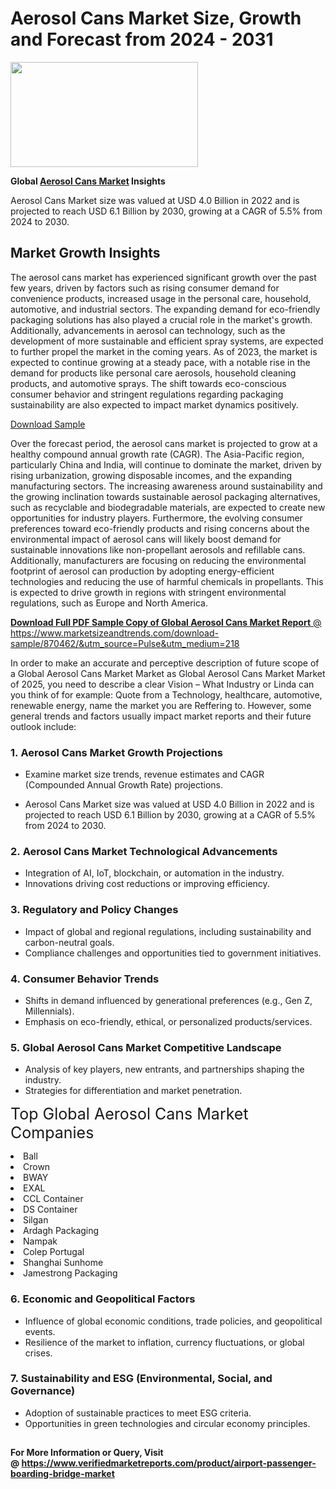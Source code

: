 <H1>Aerosol Cans Market Size, Growth and Forecast from 2024 - 2031</H1><img class="aligncenter size-medium wp-image-584254" src="https://thirdeyenews.in/wp-content/uploads/2024/09/Global-Market-Research-300x168.jpeg" alt="" width="300" height="168" /><p><strong>Global&nbsp;<a href="https://www.marketsizeandtrends.com/download-sample/870462/&amp;utm_source=Pulse&amp;utm_medium=218">Aerosol Cans Market</a> Insights</strong></p><p>Aerosol Cans Market size was valued at USD 4.0 Billion in 2022 and is projected to reach USD 6.1 Billion by 2030, growing at a CAGR of 5.5% from 2024 to 2030.</p><p><h2>Market Growth Insights</h2> <p>The aerosol cans market has experienced significant growth over the past few years, driven by factors such as rising consumer demand for convenience products, increased usage in the personal care, household, automotive, and industrial sectors. The expanding demand for eco-friendly packaging solutions has also played a crucial role in the market's growth. Additionally, advancements in aerosol can technology, such as the development of more sustainable and efficient spray systems, are expected to further propel the market in the coming years. As of 2023, the market is expected to continue growing at a steady pace, with a notable rise in the demand for products like personal care aerosols, household cleaning products, and automotive sprays. The shift towards eco-conscious consumer behavior and stringent regulations regarding packaging sustainability are also expected to impact market dynamics positively.</p> <p><a href="#">Download Sample</a></p> <p>Over the forecast period, the aerosol cans market is projected to grow at a healthy compound annual growth rate (CAGR). The Asia-Pacific region, particularly China and India, will continue to dominate the market, driven by rising urbanization, growing disposable incomes, and the expanding manufacturing sectors. The increasing awareness around sustainability and the growing inclination towards sustainable aerosol packaging alternatives, such as recyclable and biodegradable materials, are expected to create new opportunities for industry players. Furthermore, the evolving consumer preferences toward eco-friendly products and rising concerns about the environmental impact of aerosol cans will likely boost demand for sustainable innovations like non-propellant aerosols and refillable cans. Additionally, manufacturers are focusing on reducing the environmental footprint of aerosol can production by adopting energy-efficient technologies and reducing the use of harmful chemicals in propellants. This is expected to drive growth in regions with stringent environmental regulations, such as Europe and North America.</p> <p><a href="#"></p><p><span class=""><strong>Download Full PDF Sample Copy of Global Aerosol Cans Market Report</strong> @ <a href="https://www.marketsizeandtrends.com/download-sample/870462/&amp;utm_source=Pulse&amp;utm_medium=218" target="_blank">https://www.marketsizeandtrends.com/download-sample/870462/&amp;utm_source=Pulse&amp;utm_medium=218</a></span></p><p>In order to make an accurate and perceptive description of future scope of a Global&nbsp;Aerosol Cans Market Market as Global&nbsp;Aerosol Cans Market Market of 2025, you need to describe a clear Vision &ndash; What Industry or Linda can you think of for example: Quote from a Technology, healthcare, automotive, renewable energy, name the market you are Reffering to. However, some general trends and factors usually impact market reports and their future outlook include:</p><h3>1.&nbsp;<strong>Aerosol Cans Market Growth Projections</strong></h3><ul><li>Examine market size trends, revenue estimates and CAGR (Compounded Annual Growth Rate) projections.</li><li><p>Aerosol Cans Market size was valued at USD 4.0 Billion in 2022 and is projected to reach USD 6.1 Billion by 2030, growing at a CAGR of 5.5% from 2024 to 2030.</p></li></ul><h3>2.&nbsp;<strong>Aerosol Cans Market Technological Advancements</strong></h3><ul><li>Integration of AI, IoT, blockchain, or automation in the industry.</li><li>Innovations driving cost reductions or improving efficiency.</li></ul><h3>3.&nbsp;<strong>Regulatory and Policy Changes</strong></h3><ul><li>Impact of global and regional regulations, including sustainability and carbon-neutral goals.</li><li>Compliance challenges and opportunities tied to government initiatives.</li></ul><h3>4.&nbsp;<strong>Consumer Behavior Trends</strong></h3><ul><li>Shifts in demand influenced by generational preferences (e.g., Gen Z, Millennials).</li><li>Emphasis on eco-friendly, ethical, or personalized products/services.</li></ul><h3>5.&nbsp;<strong>Global Aerosol Cans Market Competitive Landscape</strong></h3><ul><li>Analysis of key players, new entrants, and partnerships shaping the industry.</li><li>Strategies for differentiation and market penetration.</li></ul><p data-pm-slice="1 1 []"><span style="color: inherit; font-family: inherit; font-size: 25px;">Top Global Aerosol Cans Market Companies</span></p><div class="" data-test-id=""><p><li>Ball</li><li> Crown</li><li> BWAY</li><li> EXAL</li><li> CCL Container</li><li> DS Container</li><li> Silgan</li><li> Ardagh Packaging</li><li> Nampak</li><li> Colep Portugal</li><li> Shanghai Sunhome</li><li> Jamestrong Packaging</li></p></div><h3>6.&nbsp;<strong>Economic and Geopolitical Factors</strong></h3><ul><li>Influence of global economic conditions, trade policies, and geopolitical events.</li><li>Resilience of the market to inflation, currency fluctuations, or global crises.</li></ul><h3>7.&nbsp;<strong>Sustainability and ESG (Environmental, Social, and Governance)</strong></h3><ul><li>Adoption of sustainable practices to meet ESG criteria.</li><li>Opportunities in green technologies and circular economy principles.</li></ul><h2><strong style="font-size: 14px;">For More Information or Query, Visit @&nbsp;</strong><a style="background-color: #ffffff; font-size: 14px;" href="https://www.marketsizeandtrends.com/report/aerosol-cans-market/" target="_blank">https://www.verifiedmarketreports.com/product/airport-passenger-boarding-bridge-market</a></h2>
